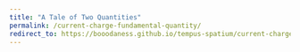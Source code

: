 ```yaml
---
title: "A Tale of Two Quantities"
permalink: /current-charge-fundamental-quantity/
redirect_to: https://booodaness.github.io/tempus-spatium/current-charge-fundamental-quantity/
---
```

